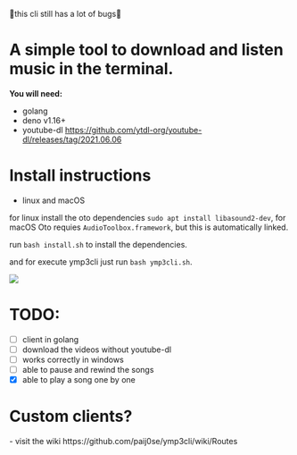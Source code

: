 🛑this cli still has a lot of bugs🛑

<h1>A simple tool to download and listen music in the terminal.</h1>


**You will need:**

- golang
- deno v1.16+
- youtube-dl https://github.com/ytdl-org/youtube-dl/releases/tag/2021.06.06

<h1>Install instructions</h1>

- linux and macOS

for linux install the oto dependencies ```sudo apt install libasound2-dev```,
for macOS Oto requies `AudioToolbox.framework`, but this is automatically linked.

run ```bash install.sh``` to install the dependencies.

and for execute ymp3cli just run ```bash ymp3cli.sh```.

<img src="https://you-can.ml/monda/yessir.png">

<h1>TODO:</h1>

- [ ] client in golang
- [ ] download the videos without youtube-dl
- [ ] works correctly in windows
- [ ] able to pause and  rewind the songs
- [x] able to play a song one by one

<h1>Custom clients?</h1>
- visit the wiki https://github.com/paij0se/ymp3cli/wiki/Routes
